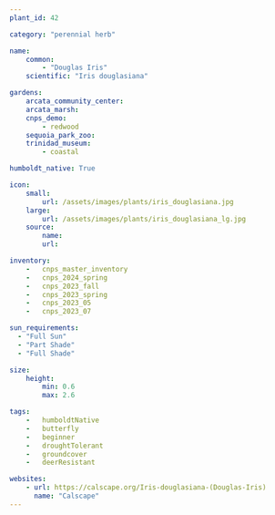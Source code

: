 ```yaml
---
plant_id: 42

category: "perennial herb"

name: 
    common: 
        - "Douglas Iris" 
    scientific: "Iris douglasiana"  

gardens:
    arcata_community_center:
    arcata_marsh:
    cnps_demo:
        - redwood
    sequoia_park_zoo:
    trinidad_museum:
        - coastal

humboldt_native: True

icon: 
    small: 
        url: /assets/images/plants/iris_douglasiana.jpg 
    large: 
        url: /assets/images/plants/iris_douglasiana_lg.jpg 
    source: 
        name:
        url:

inventory: 
    -   cnps_master_inventory
    -   cnps_2024_spring
    -   cnps_2023_fall
    -   cnps_2023_spring
    -   cnps_2023_05 
    -   cnps_2023_07 

sun_requirements:
  - "Full Sun"
  - "Part Shade"
  - "Full Shade"

size:
    height: 
        min: 0.6
        max: 2.6

tags:  
    -   humboldtNative
    -   butterfly
    -   beginner
    -   droughtTolerant
    -   groundcover
    -   deerResistant

websites: 
    - url: https://calscape.org/Iris-douglasiana-(Douglas-Iris) 
      name: "Calscape"
---
```

